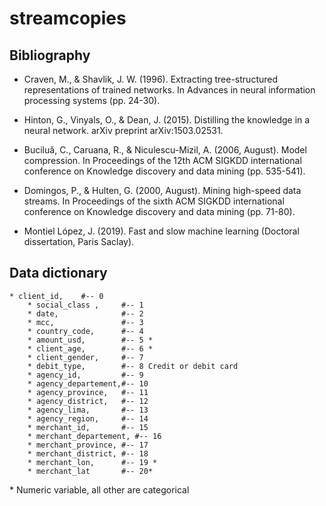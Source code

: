 # streamcopies

## Bibliography

* Craven, M., & Shavlik, J. W. (1996). Extracting tree-structured representations of trained networks. In Advances in neural information processing systems (pp. 24-30).
* Hinton, G., Vinyals, O., & Dean, J. (2015). Distilling the knowledge in a neural network. arXiv preprint arXiv:1503.02531.
* Buciluǎ, C., Caruana, R., & Niculescu-Mizil, A. (2006, August). Model compression. In Proceedings of the 12th ACM SIGKDD international conference on Knowledge discovery and data mining (pp. 535-541).

* Domingos, P., & Hulten, G. (2000, August). Mining high-speed data streams. In Proceedings of the sixth ACM SIGKDD international conference on Knowledge discovery and data mining (pp. 71-80).
* Montiel López, J. (2019). Fast and slow machine learning (Doctoral dissertation, Paris Saclay).


## Data dictionary

	* client_id,    #-- 0  
        * social_class ,     #-- 1
        * date,              #-- 2
        * mcc,               #-- 3
        * country_code,      #-- 4
        * amount_usd,        #-- 5 *
        * client_age,        #-- 6 *
        * client_gender,     #-- 7
        * debit_type,        #-- 8 Credit or debit card
        * agency_id,         #-- 9
        * agency_departement,#-- 10 
        * agency_province,   #-- 11
        * agency_district,   #-- 12
        * agency_lima,       #-- 13
        * agency_region,     #-- 14
        * merchant_id,       #-- 15
        * merchant_departement, #-- 16
        * merchant_province, #-- 17
        * merchant_district, #-- 18
        * merchant_lon,      #-- 19 *
        * merchant_lat       #-- 20*

\* Numeric variable, all other are categorical
